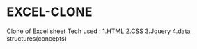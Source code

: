 # EXCEL-CLONE
Clone of Excel sheet 
Tech used :
       1.HTML
       2.CSS
       3.Jquery
       4.data structures(concepts)

